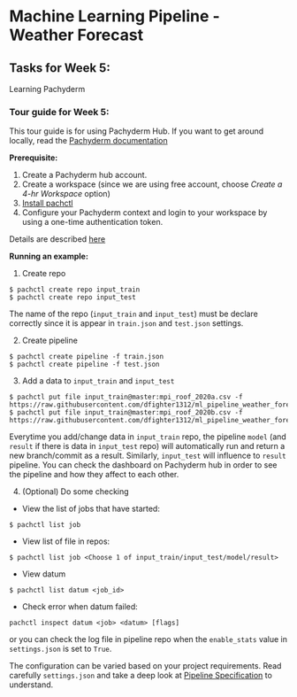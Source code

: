# Machine Learning Pipeline - Weather Forecast

## Tasks for Week 5:
Learning Pachyderm

### Tour guide for Week 5:

This tour guide is for using Pachyderm Hub. If you want to get around locally, read the [Pachyderm documentation](https://docs.pachyderm.com/latest/getting_started/local_installation/)

**Prerequisite:**
1. Create a Pachyderm hub account.
2. Create a workspace (since we are using free account, choose *Create a 4-hr Workspace* option)
3. [Install pachctl](https://docs.pachyderm.com/latest/getting_started/local_installation/#install-pachctl)
4. Configure your Pachyderm context and login to your workspace by using a one-time authentication token.

Details are described [here](https://docs.pachyderm.com/latest/hub/hub_getting_started/)

**Running an example:**
1. Create repo
```
$ pachctl create repo input_train
$ pachctl create repo input_test
```
The name of the repo (`input_train` and `input_test`) must be declare correctly since it is appear in `train.json` and `test.json` settings.

2. Create pipeline
```
$ pachctl create pipeline -f train.json
$ pachctl create pipeline -f test.json
```

3. Add a data to `input_train` and `input_test`
```
$ pachctl put file input_train@master:mpi_roof_2020a.csv -f https://raw.githubusercontent.com/dfighter1312/ml_pipeline_weather_forecast/main/datasets/jena/mpi_roof_2020a.csv
$ pachctl put file input_train@master:mpi_roof_2020b.csv -f https://raw.githubusercontent.com/dfighter1312/ml_pipeline_weather_forecast/main/datasets/jena/mpi_roof_2020b.csv
```
Everytime you add/change data in `input_train` repo, the pipeline `model` (and `result` if there is data in `input_test` repo) will automatically run and return a new branch/commit as a result. Similarly, `input_test` will influence to `result` pipeline. You can check the dashboard on Pachyderm hub in order to see the pipeline and how they affect to each other.

4. (Optional) Do some checking
- View the list of jobs that have started:
```
$ pachctl list job
```
- View list of file in repos:
```
$ pachctl list job <Choose 1 of input_train/input_test/model/result>
```
- View datum
```
$ pachctl list datum <job_id>
```
- Check error when datum failed:
```
pachctl inspect datum <job> <datum> [flags]
```
or you can check the log file in pipeline repo when the `enable_stats` value in `settings.json` is set to `True`.

The configuration can be varied based on your project requirements. Read carefully `settings.json` and take a deep look at [Pipeline Specification](https://docs.pachyderm.com/latest/reference/pipeline_spec/) to understand.
